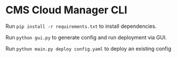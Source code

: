 # CMS Cloud Manager CLI

Run `pip install -r requirements.txt` to install dependencies.

Run `python gui.py` to generate config and run deployment via GUI.

Run `python main.py deploy config.yaml` to deploy an existing config
